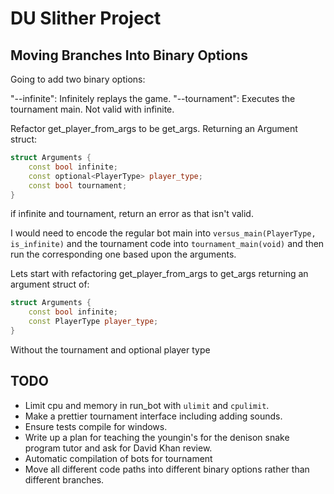 # DU Slither Project

## Moving Branches Into Binary Options

Going to add two binary options:

"--infinite": Infinitely replays the game.
"--tournament": Executes the tournament main. Not valid with infinite.

Refactor get_player_from_args to be get_args. Returning an Argument struct:

```cpp
struct Arguments {
    const bool infinite;
    const optional<PlayerType> player_type;
    const bool tournament;
}
```

if infinite and tournament, return an error as that isn't valid.

I would need to encode the regular bot main into `versus_main(PlayerType, is_infinite)` and the tournament code into `tournament_main(void)` and then run the corresponding one based upon the arguments.

Lets start with refactoring get_player_from_args to get_args returning an argument struct of: 

```cpp
struct Arguments {
    const bool infinite;
    const PlayerType player_type;
}
```

Without the tournament and optional player type

## TODO
- Limit cpu and memory in run_bot with `ulimit` and `cpulimit`.
- Make a prettier tournament interface including adding sounds.
- Ensure tests compile for windows.
- Write up a plan for teaching the youngin's for the denison snake program tutor and ask for David Khan review.
- Automatic compilation of bots for tournament
- Move all different code paths into different binary options rather than different branches.
